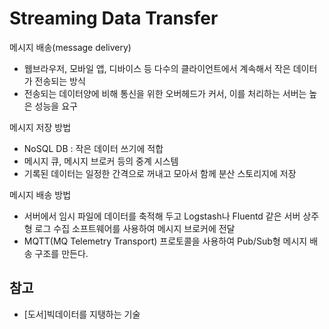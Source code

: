 # Streaming Data Transfer

메시지 배송(message delivery)
- 웹브라우저, 모바일 앱, 디바이스 등 다수의 클라이언트에서 계속해서 작은 데이터가 전송되는 방식
- 전송되는 데이터양에 비해 통신을 위한 오버헤드가 커서, 이를 처리하는 서버는 높은 성능을 요구

메시지 저장 방법
- NoSQL DB : 작은 데이터 쓰기에 적합
- 메시지 큐, 메시지 브로커 등의 중계 시스템
- 기록된 데이터는 일정한 간격으로 꺼내고 모아서 함께 분산 스토리지에 저장

메시지 배송 방법
- 서버에서 임시 파일에 데이터를 축적해 두고 Logstash나 Fluentd 같은 서버 상주형 로그 수집 소프트웨어를 사용하여 메시지 브로커에 전달
- MQTT(MQ Telemetry Transport) 프로토콜을 사용하여 Pub/Sub형 메시지 배송 구조를 만든다.

## 참고
- [도서]빅데이터를 지탱하는 기술